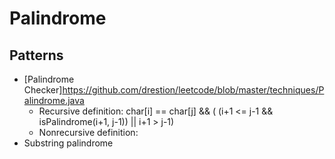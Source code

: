 # Palindrome


## Patterns

* [Palindrome Checker]https://github.com/drestion/leetcode/blob/master/techniques/Palindrome.java
	* Recursive definition: char[i] == char[j] && ( (i+1 <= j-1 && isPalindrome(i+1, j-1)) || i+1 > j-1)
	* Nonrecursive definition: 
* Substring palindrome
